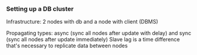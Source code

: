 ### Setting up a DB cluster

Infrastructure: 2 nodes with db and a node with client (DBMS)

Propagating types: async (sync all nodes after update with delay) and sync (sync all nodes after update immediately)
Slave lag is a time difference that's necessary to replicate data between nodes
